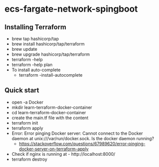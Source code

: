 # ecs-fargate-network-spingboot

## Installing Terraform

- brew tap hashicorp/tap
- brew install hashicorp/tap/terraform
- brew update
- brew upgrade hashicorp/tap/terraform
- terraform -help
- terraform -help plan
- To install auto-complete
  - terraform -install-autocomplete

## Quick start

- open -a Docker
- mkdir learn-terraform-docker-container
- cd learn-terraform-docker-container
- create the main.tf file with the content
- terraform init
- terraform apply
- Error: Error pinging Docker server: Cannot connect to the Docker daemon at unix:///var/run/docker.sock. Is the docker daemon running?
  - https://stackoverflow.com/questions/67989620/error-pinging-docker-server-on-terraform-apply
- Check if nginx is running at - http://localhost:8000/
- terraform destroy

